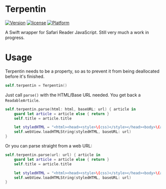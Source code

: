 # Terpentin

[![Version](https://img.shields.io/badge/version-0.0.1-green.svg)](https://github.com/bakkenbaeck/Terpentin/tree/0.0.1) [![license](https://img.shields.io/badge/license-MIT-blue.svg)](https://github.com/bakkenbaeck/Terpentin/blob/master/LICENSE) [![Platform](https://img.shields.io/badge/platform-iOS-lightgrey.svg)](https://github.com/bakkenbaeck/Terpentin)

A Swift wrapper for Safari Reader JavaScript. Still very much a work in progress.

# Usage

Terpentin needs to be a property, so as to prevent it from being deallocated before it's finished.
```swift
self.terpentin = Terpentin()
```

Just call `parse()` with the HTML/Base URL needed. You get back a `ReadableArticle`.

```swift
self.terpentin.parse(html: html, baseURL: url) { article in
    guard let article = article else { return }
    self.title = article.title

    let styledHTML = "<html><head><style>\(css)</style></head><body>\(article.content ?? article.rawContent)</body></html>"
    self.webView.loadHTMLString(styledHTML, baseURL: url)
}
```

Or you can parse straight from a web URL:

```swift
self.terpentin.parse(url: url) { article in
    guard let article = article else { return }
    self.title = article.title

    let styledHTML = "<html><head><style>\(css)</style></head><body>\(article.content ?? article.rawContent)</body></html>"
    self.webView.loadHTMLString(styledHTML, baseURL: url)
}
```
